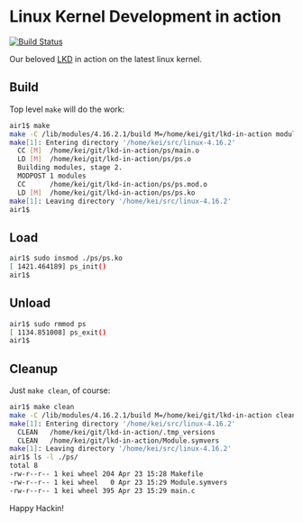 # Linux Kernel Development in action

[![Build Status]](https://travis-ci.org/keinohguchi/lkd-in-action)

Our beloved [LKD] in action on the latest linux kernel.

[Build Status]: https://travis-ci.org/keinohguchi/lkd-in-action.svg
[LKD]: https://www.amazon.com/Linux-Kernel-Development-Robert-Love/dp/0672329468/ref=as_li_ss_tl?ie=UTF8&tag=roblov-20

## Build

Top level `make` will do the work:

```sh
air1$ make
make -C /lib/modules/4.16.2.1/build M=/home/kei/git/lkd-in-action modules
make[1]: Entering directory '/home/kei/src/linux-4.16.2'
  CC [M]  /home/kei/git/lkd-in-action/ps/main.o
  LD [M]  /home/kei/git/lkd-in-action/ps/ps.o
  Building modules, stage 2.
  MODPOST 1 modules
  CC      /home/kei/git/lkd-in-action/ps/ps.mod.o
  LD [M]  /home/kei/git/lkd-in-action/ps/ps.ko
make[1]: Leaving directory '/home/kei/src/linux-4.16.2'
air1$
```

## Load

```sh
air1$ sudo insmod ./ps/ps.ko
[ 1421.464189] ps_init()
air1$
```

## Unload

```sh
air1$ sudo rmmod ps
[ 1134.851008] ps_exit()
air1$
```

## Cleanup

Just `make clean`, of course:

```sh
air1$ make clean
make -C /lib/modules/4.16.2.1/build M=/home/kei/git/lkd-in-action clean
make[1]: Entering directory '/home/kei/src/linux-4.16.2'
  CLEAN   /home/kei/git/lkd-in-action/.tmp_versions
  CLEAN   /home/kei/git/lkd-in-action/Module.symvers
make[1]: Leaving directory '/home/kei/src/linux-4.16.2'
air1$ ls -l ./ps/
total 8
-rw-r--r-- 1 kei wheel 204 Apr 23 15:28 Makefile
-rw-r--r-- 1 kei wheel   0 Apr 23 15:29 Module.symvers
-rw-r--r-- 1 kei wheel 395 Apr 23 15:29 main.c
```

Happy Hackin!

